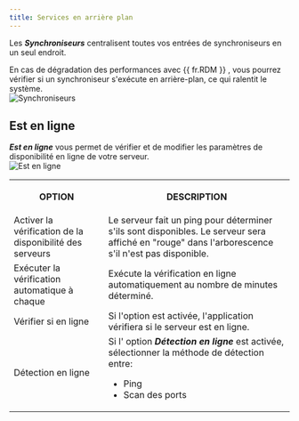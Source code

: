 ```yaml
---
title: Services en arrière plan
---
```

Les ***Synchroniseurs*** centralisent toutes vos entrées de synchroniseurs en un seul endroit.  

En cas de dégradation des performances avec {{ fr.RDM }} , vous pourrez vérifier si un synchroniseur s'exécute en arrière-plan, ce qui ralentit le système.  
![Synchroniseurs](https://webdevolutions.azureedge.net/docs/fr/rdm/windows/clip11280.png) 

## Est en ligne 

***Est en ligne*** vous permet de vérifier et de modifier les paramètres de disponibilité en ligne de votre serveur.  
![Est en ligne](https://webdevolutions.azureedge.net/docs/fr/rdm/windows/clip10033.png) 

<table>
	<tr>
		<th>

OPTION 
		</th>
		<th>
DESCRIPTION 
		</th>
	</tr>
	<tr>
		<td>
Activer la vérification de la disponibilité des serveurs 
		</td>
		<td>
Le serveur fait un ping pour déterminer s'ils sont disponibles. Le serveur sera affiché en "rouge" dans l'arborescence s'il n'est pas disponible. 
		</td>
	</tr>
	<tr>
		<td>
Exécuter la vérification automatique à chaque 
		</td>
		<td>
Exécute la vérification en ligne automatiquement au nombre de minutes déterminé. 
		</td>
	</tr>
	<tr>
		<td>
Vérifier si en ligne 
		</td>
		<td>
Si l'option est activée, l'application vérifiera si le serveur est en ligne. 
		</td>
	</tr>
	<tr>
		<td>
Détection en ligne 
		</td>
		<td>
Si l' option ***Détection en ligne*** est activée, sélectionner la méthode de détection entre:  

* Ping 
* Scan des ports 
		</td>
	</tr>
</table>


